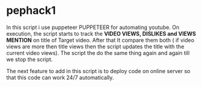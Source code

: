 # pephack1

In this script i use puppeteer PUPPETEER for automating youtube. On execution, the script starts to track the **VIDEO VIEWS, DISLIKES and VIEWS MENTION** on title of Target video. After that
It compare them both ( if video views are more then title views then the script updates the title with the current video views).
The script the do the same thing again and again till we stop the script.

The next feature to add in this script is to deploy code on online server so that this code can work 24/7 automatically.
